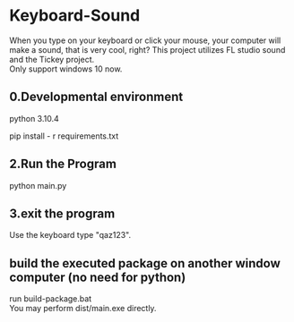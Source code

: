 # Keyboard-Sound

When you type on your keyboard or click your mouse, your computer will make a sound, that is very cool, right?
This project utilizes FL studio sound and the Tickey project.  
Only support windows 10 now.

## 0.Developmental environment
python 3.10.4  

pip install - r requirements.txt

## 2.Run the Program

python main.py

## 3.exit the program

Use the keyboard type "qaz123".

## build the executed package on another window computer (no need for python)

run build-package.bat  
You may perform dist/main.exe directly.
